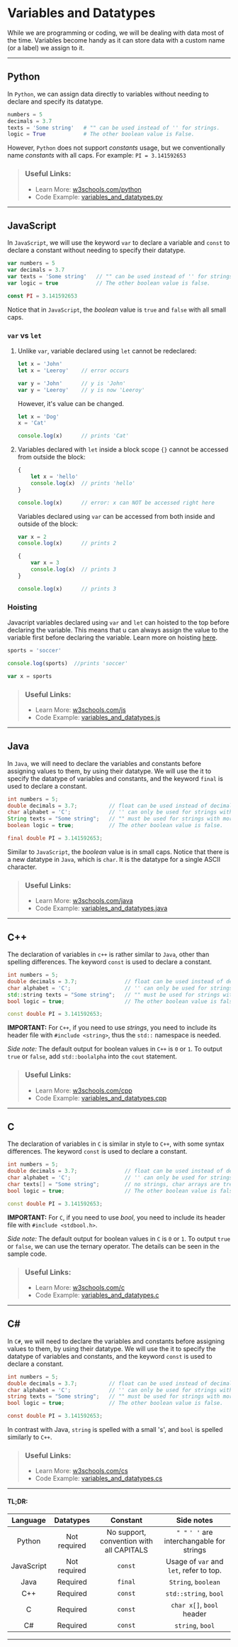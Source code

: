 #  **Variables and Datatypes**

While we are programming or coding, we will be dealing with data most of the time. Variables become handy as it can store data with a custom name (or a label) we assign to it.

---

## Python

In `Python`, we can assign data directly to variables without needing to declare and specify its datatype.

```py
numbers = 5
decimals = 3.7
texts = 'Some string'   # "" can be used instead of '' for strings.
logic = True            # The other boolean value is False.
```

However, `Python` does not support *constants* usage, but we conventionally name *constants* with all caps. For example: `PI = 3.141592653`

> ### Useful Links:
> 
> * Learn More: [w3schools.com/python](https://www.w3schools.com/python/python_variables.asp)
> * Code Example: [variables_and_datatypes.py](https://github.com/LimJY03/SyntaxComparison/blob/main/01.%20Variables%20and%20Datatypes/Sample%20Codes/variables_and_datatypes.py)

---

## JavaScript

In `JavaScript`, we will use the keyword `var` to declare a variable and `const` to declare a constant without needing to specify their datatype.

```js
var numbers = 5
var decimals = 3.7
var texts = 'Some string'   // "" can be used instead of '' for strings.
var logic = true            // The other boolean value is false.

const PI = 3.141592653
```

Notice that in `JavaScript`, the *boolean* value is `true` and `false` with all small caps.

### `var` vs `let`

1. Unlike `var`, variable declared using `let` cannot be redeclared:

    ``` js
    let x = 'John'
    let x = 'Leeroy'    // error occurs

    var y = 'John'      // y is 'John'
    var y = 'Leeroy'    // y is now 'Leeroy'
    ```
    However, it's value can be changed.

    ```js
    let x = 'Dog'
    x = 'Cat'

    console.log(x)      // prints 'Cat'
    ```

2. Variables declared with `let` inside a block scope `{}` cannot be accessed from outside the block:

    ```js
    {
        let x = 'hello'
        console.log(x)  // prints 'hello'
    }

    console.log(x)      // error: x can NOT be accessed right here
    ```

    Variables declared using `var` can be accessed from both inside and outside of the block:

    ```js
    var x = 2
    console.log(x)      // prints 2

    {
        var x = 3
        console.log(x)  // prints 3
    }

    console.log(x)      // prints 3
    ```

###  **Hoisting**

Javacript variables declared using ```var``` and ```let``` can hoisted to the top before declaring the variable. This means that u can always assign the value to the variable first before declaring the variable. Learn more on hoisting [here](https://www.w3schools.com/js/js_hoisting.asp).

```js
sports = 'soccer'

console.log(sports)  //prints 'soccer'

var x = sports
```
> ### Useful Links:
> 
> * Learn More: [w3schools.com/js](https://www.w3schools.com/js/js_variables.asp)
> * Code Example: [variables_and_datatypes.js](https://github.com/LimJY03/SyntaxComparison/blob/main/01.%20Variables%20and%20Datatypes/Sample%20Codes/variables_and_datatypes.js)

---

## Java

In `Java`, we will need to declare the variables and constants before assigning values to them, by using their datatype. We will use the it to specify the datatype of variables and constants, and the keyword `final` is used to declare a constant.

```java
int numbers = 5;
double decimals = 3.7;          // float can be used instead of decimals.
char alphabet = 'C';            // '' can only be used for strings with only one character.
String texts = "Some string";   // "" must be used for strings with more than one character.
boolean logic = true;           // The other boolean value is false.

final double PI = 3.141592653;
```

Similar to `JavaScript`, the *boolean* value is in small caps. Notice that there is a new datatype in `Java`, which is `char`. It is the datatype for a single ASCII character. 

> ### Useful Links:
> 
> * Learn More: [w3schools.com/java](https://www.w3schools.com/java/java_variables.asp)
> * Code Example: [variables_and_datatypes.java](https://github.com/LimJY03/SyntaxComparison/blob/main/01.%20Variables%20and%20Datatypes/Sample%20Codes/variables_and_datatypes.java)

---

## C++

The declaration of variables in `c++` is rather similar to `Java`, other than spelling differences. The keyword `const` is used to declare a constant.

```c++
int numbers = 5;
double decimals = 3.7;               // float can be used instead of decimals too.
char alphabet = 'C';                 // '' can only be used for strings with only one character.
std::string texts = "Some string";   // "" must be used for strings with more than one character. And the 'S' is in lower case.
bool logic = true;                   // The other boolean value is false. And its only "bool" in constrast with "boolean" in Java

const double PI = 3.141592653;
```

**IMPORTANT:** For `C++`, if you need to use *strings*, you need to include its header file with `#include <string>`, thus the `std::` namespace is needed.

*Side note:* The default output for boolean values in `C++` is `0` or `1`. To output `true` or `false`, add `std::boolalpha` into the `cout` statement.

> ### Useful Links:
> 
> * Learn More: [w3schools.com/cpp](https://www.w3schools.com/cpp/cpp_data_types.asp)
> * Code Example: [variables_and_datatypes.cpp](https://github.com/LimJY03/SyntaxComparison/blob/main/01.%20Variables%20and%20Datatypes/Sample%20Codes/variables_and_datatypes.cpp)

---

## C

The declaration of variables in `C` is similar in style to `C++`, with some syntax differences. The keyword `const` is used to declare a constant.

```c++
int numbers = 5;
double decimals = 3.7;               // float can be used instead of decimals too.
char alphabet = 'C';                 // '' can only be used for strings with only one character.
char texts[] = "Some string";        // no strings, char arrays are treated as strings
bool logic = true;                   // The other boolean value is false.

const double PI = 3.141592653;
```

**IMPORTANT:** For `C`, if you need to use *bool*, you need to include its header file with `#include <stdbool.h>`.

*Side note:* The default output for boolean values in `C` is `0` or `1`. To output `true` or `false`, we can use the ternary operator. The details can be seen in the sample code.

> ### Useful Links:
> 
> * Learn More: [w3schools.com/c](https://www.w3schools.com/c/c_data_types.php)
> * Code Example: [variables_and_datatypes.c](https://github.com/LimJY03/SyntaxComparison/blob/main/01.%20Variables%20and%20Datatypes/Sample%20Codes/variables_and_datatypes.c)

---

## C#

In `C#`, we will need to declare the variables and constants before assigning values to them, by using their datatype. We will use the it to specify the datatype of variables and constants, and the keyword `const` is used to declare a constant.

```c#
int numbers = 5;
double decimals = 3.7;          // float can be used instead of decimals.
char alphabet = 'C';            // '' can only be used for strings with only one character.
string texts = "Some string";   // "" must be used for strings with more than one character.
bool logic = true;              // The other boolean value is false.

const double PI = 3.141592653;
```

In contrast with Java, `string` is spelled with a small 's', and `bool` is spelled similarly to `C++`.

> ### Useful Links:
> 
> * Learn More: [w3schools.com/cs](https://www.w3schools.com/cs/cs_variables.php)
> * Code Example: [variables_and_datatypes.cs](https://github.com/LimJY03/SyntaxComparison/blob/main/01.%20Variables%20and%20Datatypes/Sample%20Codes/variables_and_datatypes.cs)

---

#### TL;DR:

| Language | Datatypes | Constant | Side notes |
| :---: | :---: | :---: | :---: |
| Python | Not required | No support, convention with all CAPITALS |`" "` `' '` are interchangable for strings |
| JavaScript | Not required | `const` | Usage of `var` and `let`, refer to top. |
| Java | Required | `final` | `String`, `boolean` |
| C++ | Required | `const` | `std::string`, `bool` |
| C | Required | `const` | `char x[]`, `bool` header |
| C# | Required | `const` | `string`, `bool` |

---
